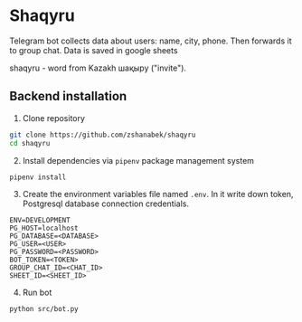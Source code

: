 # Shaqyru

Telegram bot collects data about users: name, city, phone. Then forwards it to group chat. Data is saved in google sheets

shaqyru - word from Kazakh шақыру ("invite").

## Backend installation

1. Clone repository

```bash
git clone https://github.com/zshanabek/shaqyru
cd shaqyru
```

2. Install dependencies via `pipenv` package management system

```bash
pipenv install
```

3. Create the environment variables file named `.env`. In it write down token, Postgresql database connection credentials.

```text
ENV=DEVELOPMENT
PG_HOST=localhost
PG_DATABASE=<DATABASE>
PG_USER=<USER>
PG_PASSWORD=<PASSWORD>
BOT_TOKEN=<TOKEN>
GROUP_CHAT_ID=<CHAT_ID>
SHEET_ID=<SHEET_ID>
```

4. Run bot

```bash
python src/bot.py
```
